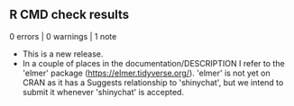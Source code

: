 ## R CMD check results

0 errors | 0 warnings | 1 note

* This is a new release.
* In a couple of places in the documentation/DESCRIPTION I refer to the 'elmer' package (https://elmer.tidyverse.org/). 'elmer' is not yet on CRAN as it has a Suggests relationship to 'shinychat', but we intend to submit it whenever 'shinychat' is accepted.